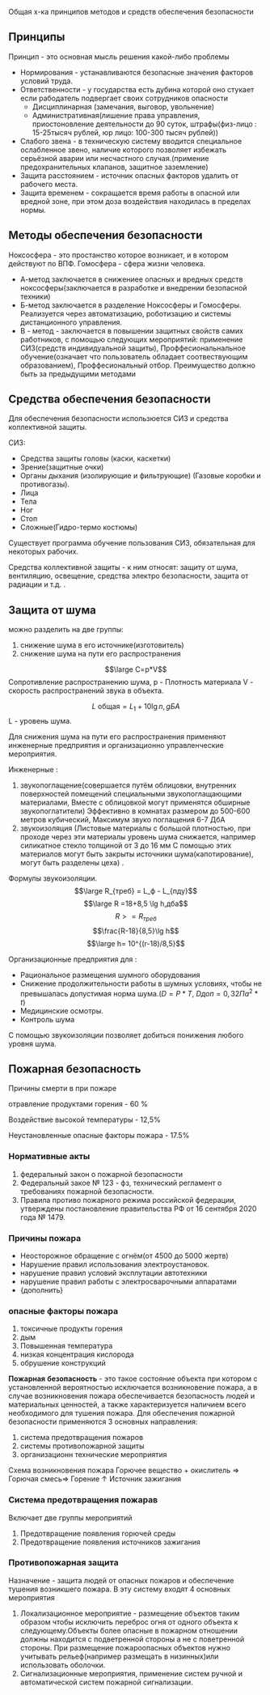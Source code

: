 Общая х-ка  принципов  методов и средств обеспечения безопасности

## Принципы

Принцип - это основная мысль решения какой-либо проблемы

- Нормирования - устанавливаются безопасные значения факторов условий труда.
- Ответственности - у государства есть дубина которой оно стукает если рабодатель подвергает своих сотрудников опасности
	- Дисциплинарная (замечания, выговор, увольнение)
	- Административная(лишение права управления, приостоновление деятельности до 90 суток, штрафы(физ-лицо : 15-25тысяч рублей, юр лицо: 100-300 тысяч рублей))
- Слабого звена - в техническую систему вводится специальное ослабленное звено, наличие которого позволяет избежать серьёзной аварии или несчастного случая.(примение предохранительных клапанов, защитное заземление)
- Защита расстоянием - источник опасных факторов удалить от рабочего места.
- Защита временем - сокращается время работы в опасной или вредной зоне, при этом доза воздействия находилась в пределах нормы.

## Методы обеспечения безопасности
Ноксосфера - это простанство которое возникает, и в котором действуют по ВПФ.
Гомосфера - сфера жизни человека.

- А-метод заключается в снижениее опасных и вредных средств ноксосферы(заключается в разработке и внедрении безопасной техники)
- Б-метод заключается в разделение Ноксосферы и Гомосферы. Реализуется через автоматизацию, роботизацию и системы дистанционного управления.
- В - метод - заключается в повышении защитных свойств самих работников, с помощью следующих мероприятий: применение СИЗ(средств индивидуальной защиты), Проффесиональнальное обучение(означает что пользователь обладает соотвествующим образованием), Проффесиональный отбор. Преимущество должно быть за предыдущими методами

## Средства обеспечения безопасности
Для обеспечения безопасности использюется СИЗ и средства коллективной защиты.

СИЗ:
- Средства защиты головы (каски, каскетки)
- Зрение(защитные очки)
- Органы дыхания (изолирующие и фильтрующие) (Газовые коробки и противогазы).
- Лица
- Тела
- Ног
- Стоп
- Сложные(Гидро-термо костюмы)

Существует программа обучение пользования СИЗ, обязательная для некоторых рабочих.

Средства коллективной защиты - к ним относят: защиту от шума, вентиляцию, освещение, средства электро безопасности, защита от радиации и т.д. .

## Защита от шума

можно разделить на две группы:
1) снижение шума в его источнике(изготовитель)
2) снижение шума на пути его распространения

$$\large C=p*V$$
Сопротивление распространению шума,
p - Плотность материала
V - скорость распространений звука в объекта.

$$L \text{ общая}=L_1+10\lg n,gБА $$
L - уровень шума.

Для снижения шума на пути его распространения применяют инженерные предприятия и организационно управленческие мероприятия.

Инженерные :
1) звукопоглащение(совершается путём облицовки, внутренних поверхностей помещений специальными звукопоглащающими материалами, Вместе с облицовкой могут применятся обширные звукопоглатители) Эффективно в комнатах размером  до 500-600 метров кубический, Максимум звуко поглащения 6-7 ДбА
2) звукоизоляция (Листовые материалы с большой плотностью, при проходе через эти материалы уровень шума снижается, например силикатное стекло толщиной от 3 до 16 мм С помощью этих материалов могут быть закрыты источники шума(капотирование), могут быть разделены цеха) .

Формулы звукоизоляции.
$$\large R_{треб} = L_ф - L_{пду}$$
$$\large R =18+8,5 \lg h,дба$$
$$R>=R_{треб}$$
$$\frac{R-18}{8,5}\lg h$$
$$\large h= 10^{(r-18)/8,5}$$

Организационные предприятия для :
- Рациональное размещения шумного оборудования
- Снижение продолжительности работы в шумных условиях, чтобы не превышалась допустимая норма шума.($D=P*T$, $D доп = 0,32 Па^2*t$)
- Медицинские осмотры.
- Контроль шума

C помощью звукоизоляции позволяет добиться понижения  любого уровня шума.

## Пожарная безопасность

Причины смерти в при пожаре

отравление продуктами горения - 60 %

Воздействие высокой температуры - 12,5%

Неустановленные опасные факторы пожара - 17.5%

### Нормативные акты
1) федеральный закон о пожарной безопасности
2) Федеральный закое № 123 - фз, технический регламент о требованиях пожарной безопасности.
3) Правила противо пожарного режима российской федерации, утверждены постановление правительства РФ от 16 сентября 2020 года № 1479.

### Причины пожара
 - Неосторожное обращение с огнём(от 4500 до 5000 жертв)
 - Нарушение правил использования электроустановок.
 - нарушение правил условий эксплутации автотехники
 - нарушение правил работы с электросварочными аппаратами
 - {дополнить}


### опасные факторы пожара
1) токсичные продукты горения
2) дым
3) Повышенная температура
4) низкая концентрация кислорода
5) обрушение конструкций


**Пожарная** **безопасность** - это такое состояние объекта  при котором с установленной вероятностью исключается возникновение пожара, а в случае возникновения пожара обеспечивается безопасность людей и материальных ценностей, а также характеризуется наличием всего необходимого для тушения пожара.
Для обеспечения пожарной безопасности применяются 3 основных направления:
1) система предотвращения пожаров
2) системы противопожарной защиты
3) организационн технические мероприятия

Схема возникновения пожара
Горючее вещество + окислитель => Горючая смесь=> Горение
									$\uparrow$
									Источник зажигания


### Система предотвращения пожарав
Включает две группы мероприятий
1) Предотвращение появления горючей среды
2) Предотвращение появления источников зажигания

### Противопожарная защита

Назначение - защита людей от опасных пожаров и обеспечение тушения возникшего пожара. В эту систему входят 4 основных мероприятия

1) Локализационное мероприятие - размещение объектов таким образом чтобы исключить переброс огня от одного объекта к следующему.Объекты более опасные в пожарном отношении должны находится с подветренной стороны а не с поветренной стороны. При размещение пожароопасных объектов нужно учитывать рельеф(например размещать в низинных)или использовать оболочки.
2) Сигнализационные мероприятия, применение систем ручной и автоматической систем пожарной сигнализации.